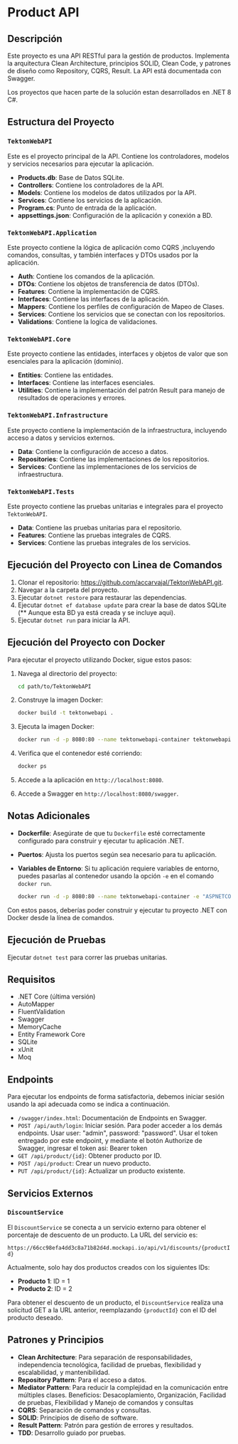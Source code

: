# Product API

## Descripción

Este proyecto es una API RESTful para la gestión de productos. Implementa la arquitectura Clean Architecture, principios SOLID, Clean Code, y patrones de diseño como Repository, CQRS, Result. La API está documentada con Swagger.

Los proyectos que hacen parte de la solución estan desarrollados en .NET 8 C#.

## Estructura del Proyecto

### `TektonWebAPI`

Este es el proyecto principal de la API. Contiene los controladores, modelos y servicios necesarios para ejecutar la aplicación.

- **Products.db**: Base de Datos SQLite.
- **Controllers**: Contiene los controladores de la API.
- **Models**: Contiene los modelos de datos utilizados por la API.
- **Services**: Contiene los servicios de la aplicación.
- **Program.cs**: Punto de entrada de la aplicación.
- **appsettings.json**: Configuración de la aplicación y conexión a BD.

### `TektonWebAPI.Application`

Este proyecto contiene la lógica de aplicación como CQRS ,incluyendo comandos, consultas, y también interfaces y DTOs usados por la aplicación.

- **Auth**: Contiene los comandos de la aplicación.
- **DTOs**: Contiene los objetos de transferencia de datos (DTOs).
- **Features**: Contiene la implementación de CQRS.
- **Interfaces**: Contiene las interfaces de la aplicación.
- **Mappers**: Contiene los perfiles de configuración de Mapeo de Clases.
- **Services**: Contiene los servicios que se conectan con los repositorios.
- **Validations**: Contiene la logica de validaciones.

### `TektonWebAPI.Core`

Este proyecto contiene las entidades, interfaces y objetos de valor que son esenciales para la aplicación (dominio).

- **Entities**: Contiene las entidades.
- **Interfaces**: Contiene las interfaces esenciales.
- **Utilities**: Contiene la implementación del patrón Result para manejo de resultados de operaciones y errores.

### `TektonWebAPI.Infrastructure`

Este proyecto contiene la implementación de la infraestructura, incluyendo acceso a datos y servicios externos.

- **Data**: Contiene la configuración de acceso a datos.
- **Repositories**: Contiene las implementaciones de los repositorios.
- **Services**: Contiene las implementaciones de los servicios de infraestructura.

### `TektonWebAPI.Tests`

Este proyecto contiene las pruebas unitarias e integrales para el proyecto `TektonWebAPI`.

- **Data**: Contiene las pruebas unitarias para el repositorio.
- **Features**: Contiene las pruebas integrales de CQRS.
- **Services**: Contiene las pruebas integrales de los servicios.

## Ejecución del Proyecto con Linea de Comandos

1. Clonar el repositorio: https://github.com/accarvajal/TektonWebAPI.git.
2. Navegar a la carpeta del proyecto.
3. Ejecutar `dotnet restore` para restaurar las dependencias.
4. Ejecutar `dotnet ef database update` para crear la base de datos SQLite (** Aunque esta BD ya está creada y se incluye aqui).
5. Ejecutar `dotnet run` para iniciar la API.


## Ejecución del Proyecto con Docker

Para ejecutar el proyecto utilizando Docker, sigue estos pasos:

1. Navega al directorio del proyecto:

    ```sh
    cd path/to/TektonWebAPI
    ```

2. Construye la imagen Docker:

    ```sh
    docker build -t tektonwebapi .
    ```

3. Ejecuta la imagen Docker:

    ```sh
    docker run -d -p 8080:80 --name tektonwebapi-container tektonwebapi
    ```

4. Verifica que el contenedor esté corriendo:

    ```sh
    docker ps
    ```

5. Accede a la aplicación en `http://localhost:8080`.

6. Accede a Swagger en `http://localhost:8080/swagger`.

## Notas Adicionales

- **Dockerfile**: Asegúrate de que tu `Dockerfile` esté correctamente configurado para construir y ejecutar tu aplicación .NET.
- **Puertos**: Ajusta los puertos según sea necesario para tu aplicación.
- **Variables de Entorno**: Si tu aplicación requiere variables de entorno, puedes pasarlas al contenedor usando la opción `-e` en el comando `docker run`.

    ```sh
    docker run -d -p 8080:80 --name tektonwebapi-container -e "ASPNETCORE_ENVIRONMENT=Development" tektonwebapi
    ```

Con estos pasos, deberías poder construir y ejecutar tu proyecto .NET con Docker desde la línea de comandos.


## Ejecución de Pruebas

Ejecutar `dotnet test` para correr las pruebas unitarias.


## Requisitos

- .NET Core (última versión)
- AutoMapper
- FluentValidation
- Swagger
- MemoryCache
- Entity Framework Core
- SQLite
- xUnit
- Moq


## Endpoints

Para ejecutar los endpoints de forma satisfactoria, debemos iniciar sesión usando la api adecuada como se indica a continuación.

- `/swagger/index.html`: Documentación de Endpoints en Swagger.
- `POST /api/auth/login`: Iniciar sesión. Para poder acceder a los demás endpoints. Usar user: "admin", password: "password". Usar el token entregado por este endpoint, y mediante el botón Authorize de Swagger, ingresar el token asi: Bearer token
- `GET /api/product/{id}`: Obtener producto por ID.
- `POST /api/product`: Crear un nuevo producto.
- `PUT /api/product/{id}`: Actualizar un producto existente.

## Servicios Externos

### `DiscountService`

El `DiscountService` se conecta a un servicio externo para obtener el porcentaje de descuento de un producto. La URL del servicio es:

`https://66cc98efa4dd3c8a71b82d4d.mockapi.io/api/v1/discounts/{productId}`

Actualmente, solo hay dos productos creados con los siguientes IDs:

- **Producto 1**: ID = 1
- **Producto 2**: ID = 2

Para obtener el descuento de un producto, el `DiscountService` realiza una solicitud GET a la URL anterior, reemplazando `{productId}` con el ID del producto deseado.

## Patrones y Principios

- **Clean Architecture**: Para separación de responsabilidades, independencia tecnológica, facilidad de pruebas, flexibilidad y escalabilidad, y mantenibilidad.
- **Repository Pattern**: Para el acceso a datos.
- **Mediator Pattern**: Para reducir la complejidad en la comunicación entre múltiples clases. Beneficios: Desacoplamiento, Organización, Facilidad de pruebas, Flexibilidad y Manejo de comandos y consultas
- **CQRS**: Separación de comandos y consultas.
- **SOLID**: Principios de diseño de software.
- **Result Pattern**: Patrón para gestión de errores y resultados.
- **TDD**: Desarrollo guiado por pruebas.
